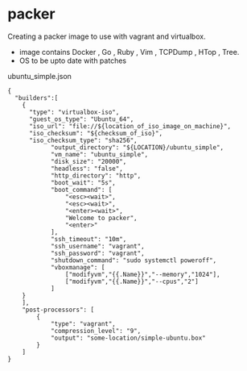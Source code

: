 # packer
Creating a packer image to use with vagrant and virtualbox.
  * image contains Docker , Go , Ruby , Vim , TCPDump , HTop , Tree.
  * OS to be upto date with patches

ubuntu_simple.json

	{
	  "builders":[
	    {
	      "type": "virtualbox-iso",
	      "guest_os_type": "Ubuntu_64",
	      "iso_url": "file://${location_of_iso_image_on_machine}",
	      "iso_checksum": "${checksum_of_iso}",
	      "iso_checksum_type": "sha256",
				"output_directory": "${LOCATION}/ubuntu_simple",
				"vm_name": "ubuntu_simple",
				"disk_size": "20000",
				"headless": "false",
				"http_directory": "http",
				"boot_wait": "5s",
				"boot_command": [
					"<esc><wait>",
					"<esc><wait>",
					"<enter><wait>",
					"Welcome to packer",
					"<enter>"
				],
				"ssh_timeout": "10m",
				"ssh_username": "vagrant",
				"ssh_password": "vagrant",
				"shutdown_command": "sudo systemctl poweroff",
				"vboxmanage": [
					["modifyvm","{{.Name}}","--memory","1024"],
					["modifyvm","{{.Name}}","--cpus","2"]
				]
	    }
		],
		"post-processors": [
			{
				"type": "vagrant",
				"compression_level": "9",
				"output": "some-location/simple-ubuntu.box"
			}
		]
	}
